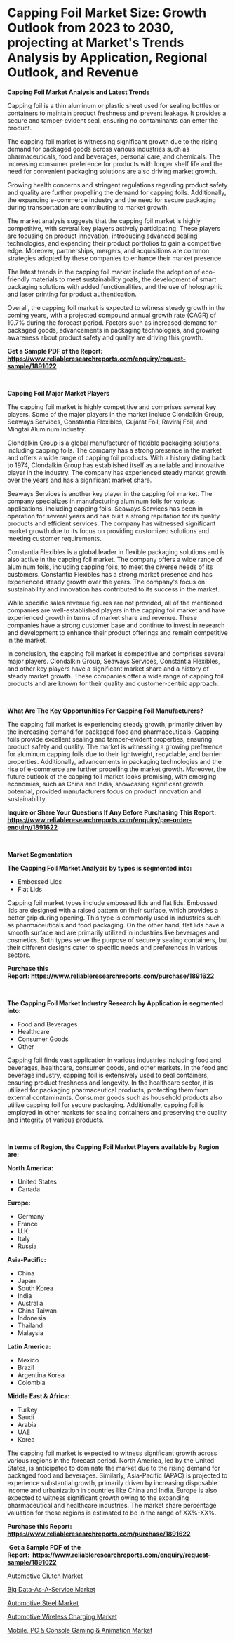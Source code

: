 <p><h1>Capping Foil Market Size: Growth Outlook from 2023 to 2030, projecting at Market's Trends Analysis by Application, Regional Outlook, and Revenue</h1></p><p><strong>Capping Foil Market Analysis and Latest Trends</strong></p>
<p><p>Capping foil is a thin aluminum or plastic sheet used for sealing bottles or containers to maintain product freshness and prevent leakage. It provides a secure and tamper-evident seal, ensuring no contaminants can enter the product.</p><p>The capping foil market is witnessing significant growth due to the rising demand for packaged goods across various industries such as pharmaceuticals, food and beverages, personal care, and chemicals. The increasing consumer preference for products with longer shelf life and the need for convenient packaging solutions are also driving market growth.</p><p>Growing health concerns and stringent regulations regarding product safety and quality are further propelling the demand for capping foils. Additionally, the expanding e-commerce industry and the need for secure packaging during transportation are contributing to market growth.</p><p>The market analysis suggests that the capping foil market is highly competitive, with several key players actively participating. These players are focusing on product innovation, introducing advanced sealing technologies, and expanding their product portfolios to gain a competitive edge. Moreover, partnerships, mergers, and acquisitions are common strategies adopted by these companies to enhance their market presence.</p><p>The latest trends in the capping foil market include the adoption of eco-friendly materials to meet sustainability goals, the development of smart packaging solutions with added functionalities, and the use of holographic and laser printing for product authentication.</p><p>Overall, the capping foil market is expected to witness steady growth in the coming years, with a projected compound annual growth rate (CAGR) of 10.7% during the forecast period. Factors such as increased demand for packaged goods, advancements in packaging technologies, and growing awareness about product safety and quality are driving this growth.</p></p>
<p><strong>Get a Sample PDF of the Report:&nbsp; <a href="https://www.reliableresearchreports.com/enquiry/request-sample/1891622">https://www.reliableresearchreports.com/enquiry/request-sample/1891622</a></strong></p>
<p>&nbsp;</p>
<p><strong>Capping Foil Major Market Players</strong></p>
<p><p>The capping foil market is highly competitive and comprises several key players. Some of the major players in the market include Clondalkin Group, Seaways Services, Constantia Flexibles, Gujarat Foil, Raviraj Foil, and Mingtai Aluminum Industry.</p><p>Clondalkin Group is a global manufacturer of flexible packaging solutions, including capping foils. The company has a strong presence in the market and offers a wide range of capping foil products. With a history dating back to 1974, Clondalkin Group has established itself as a reliable and innovative player in the industry. The company has experienced steady market growth over the years and has a significant market share.</p><p>Seaways Services is another key player in the capping foil market. The company specializes in manufacturing aluminum foils for various applications, including capping foils. Seaways Services has been in operation for several years and has built a strong reputation for its quality products and efficient services. The company has witnessed significant market growth due to its focus on providing customized solutions and meeting customer requirements.</p><p>Constantia Flexibles is a global leader in flexible packaging solutions and is also active in the capping foil market. The company offers a wide range of aluminum foils, including capping foils, to meet the diverse needs of its customers. Constantia Flexibles has a strong market presence and has experienced steady growth over the years. The company's focus on sustainability and innovation has contributed to its success in the market.</p><p>While specific sales revenue figures are not provided, all of the mentioned companies are well-established players in the capping foil market and have experienced growth in terms of market share and revenue. These companies have a strong customer base and continue to invest in research and development to enhance their product offerings and remain competitive in the market.</p><p>In conclusion, the capping foil market is competitive and comprises several major players. Clondalkin Group, Seaways Services, Constantia Flexibles, and other key players have a significant market share and a history of steady market growth. These companies offer a wide range of capping foil products and are known for their quality and customer-centric approach.</p></p>
<p>&nbsp;</p>
<p><strong>What Are The Key Opportunities For Capping Foil Manufacturers?</strong></p>
<p><p>The capping foil market is experiencing steady growth, primarily driven by the increasing demand for packaged food and pharmaceuticals. Capping foils provide excellent sealing and tamper-evident properties, ensuring product safety and quality. The market is witnessing a growing preference for aluminum capping foils due to their lightweight, recyclable, and barrier properties. Additionally, advancements in packaging technologies and the rise of e-commerce are further propelling the market growth. Moreover, the future outlook of the capping foil market looks promising, with emerging economies, such as China and India, showcasing significant growth potential, provided manufacturers focus on product innovation and sustainability.</p></p>
<p><strong>Inquire or Share Your Questions If Any Before Purchasing This Report: <a href="https://www.reliableresearchreports.com/enquiry/pre-order-enquiry/1891622">https://www.reliableresearchreports.com/enquiry/pre-order-enquiry/1891622</a></strong></p>
<p>&nbsp;</p>
<p><strong>Market Segmentation</strong></p>
<p><strong>The Capping Foil Market Analysis by types is segmented into:</strong></p>
<p><ul><li>Embossed Lids</li><li>Flat Lids</li></ul></p>
<p><p>Capping foil market types include embossed lids and flat lids. Embossed lids are designed with a raised pattern on their surface, which provides a better grip during opening. This type is commonly used in industries such as pharmaceuticals and food packaging. On the other hand, flat lids have a smooth surface and are primarily utilized in industries like beverages and cosmetics. Both types serve the purpose of securely sealing containers, but their different designs cater to specific needs and preferences in various sectors.</p></p>
<p><strong>Purchase this Report:&nbsp;<a href="https://www.reliableresearchreports.com/purchase/1891622">https://www.reliableresearchreports.com/purchase/1891622</a></strong></p>
<p>&nbsp;</p>
<p><strong>The Capping Foil Market Industry Research by Application is segmented into:</strong></p>
<p><ul><li>Food and Beverages</li><li>Healthcare</li><li>Consumer Goods</li><li>Other</li></ul></p>
<p><p>Capping foil finds vast application in various industries including food and beverages, healthcare, consumer goods, and other markets. In the food and beverage industry, capping foil is extensively used to seal containers, ensuring product freshness and longevity. In the healthcare sector, it is utilized for packaging pharmaceutical products, protecting them from external contaminants. Consumer goods such as household products also utilize capping foil for secure packaging. Additionally, capping foil is employed in other markets for sealing containers and preserving the quality and integrity of various products.</p></p>
<p>&nbsp;</p>
<p><strong>In terms of Region, the Capping Foil Market Players available by Region are:</strong></p>
<p>
    <p> <strong> North America: </strong>
        <ul>
            <li>United States</li>
            <li>Canada</li>
        </ul>
        </p> 
    <p> <strong> Europe: </strong>
        <ul>
            <li>Germany</li>
            <li>France</li>
            <li>U.K.</li>
            <li>Italy</li>
            <li>Russia</li>
        </ul>
        </p> 
    <p> <strong> Asia-Pacific: </strong>
        <ul>
            <li>China</li>
            <li>Japan</li>
            <li>South Korea</li>
            <li>India</li>
            <li>Australia</li>
            <li>China Taiwan</li>
            <li>Indonesia</li>
            <li>Thailand</li>
            <li>Malaysia</li>
        </ul>
        </p> 
    <p> <strong> Latin America: </strong>
        <ul>
            <li>Mexico</li>
            <li>Brazil</li>
            <li>Argentina Korea</li>
            <li>Colombia</li>
        </ul>
        </p> 
    <p> <strong> Middle East & Africa: </strong>
        <ul>
            <li>Turkey</li>
            <li>Saudi</li>
            <li>Arabia</li>
            <li>UAE</li>
            <li>Korea</li>
        </ul>
    </p>
    </p>
<p><p>The capping foil market is expected to witness significant growth across various regions in the forecast period. North America, led by the United States, is anticipated to dominate the market due to the rising demand for packaged food and beverages. Similarly, Asia-Pacific (APAC) is projected to experience substantial growth, primarily driven by increasing disposable income and urbanization in countries like China and India. Europe is also expected to witness significant growth owing to the expanding pharmaceutical and healthcare industries. The market share percentage valuation for these regions is estimated to be in the range of XX%-XX%.</p></p>
<p><strong>Purchase this Report: <a href="https://www.reliableresearchreports.com/purchase/1891622">https://www.reliableresearchreports.com/purchase/1891622</a></strong></p>
<p>&nbsp;<strong>Get a Sample PDF of the Report:&nbsp;&nbsp;<a href="https://www.reliableresearchreports.com/enquiry/request-sample/1891622">https://www.reliableresearchreports.com/enquiry/request-sample/1891622</a></strong></p>
<p><strong></strong></p>
<p><p><a href="https://medium.com/@chazmonahan2023/automotive-clutch-market-analysis-its-cagr-market-segmentation-and-global-industry-overview-d7f28b35e881">Automotive Clutch Market</a></p><p><a href="https://github.com/kipkeeva/Market-Research-Report-List-1/blob/main/big-data-as-a-service-market.md">Big Data-As-A-Service Market</a></p><p><a href="https://medium.com/@orphabrakus2023/automotive-steel-market-insight-market-trends-growth-forecasted-from-2023-to-2030-bfbb2be20500">Automotive Steel Market</a></p><p><a href="https://medium.com/@twilabailey2000/automotive-wireless-charging-market-report-reveals-the-latest-trends-and-growth-opportunities-of-560a3825bd7d">Automotive Wireless Charging Market</a></p><p><a href="https://github.com/kuntayevaz/Market-Research-Report-List-1/blob/main/mobile-pc-console-gaming-animation-market.md">Mobile, PC & Console Gaming & Animation Market</a></p></p>